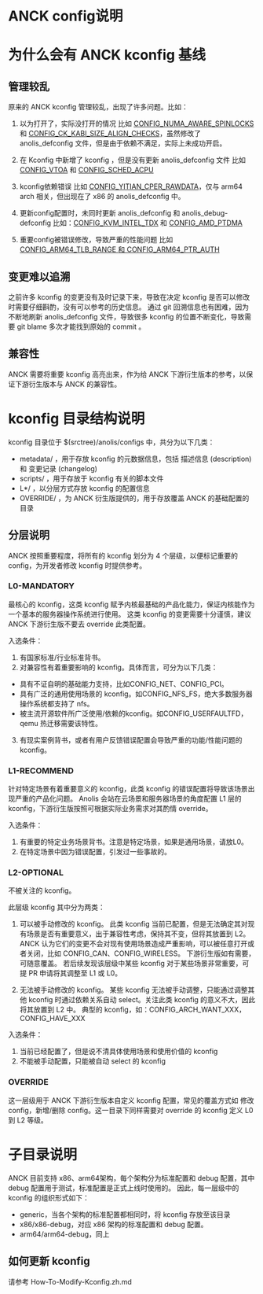 # ANCK config说明
# 为什么会有 ANCK kconfig 基线
## 管理较乱
原来的 ANCK kconfig 管理较乱，出现了许多问题。比如：

1. 以为打开了，实际没打开的情况
比如 [CONFIG_NUMA_AWARE_SPINLOCKS](https://gitee.com/anolis/cloud-kernel/pulls/535) 和 [CONFIG_CK_KABI_SIZE_ALIGN_CHECKS](https://gitee.com/anolis/cloud-kernel/pulls/1627)，虽然修改了 anolis_defconfig 文件，但是由于依赖不满足，实际上未成功开启。

2. 在 Kconfig 中新增了 kconfig ，但是没有更新 anolis_defconfig 文件
比如 [CONFIG_VTOA](https://gitee.com/anolis/cloud-kernel/pulls/1749) 和 [CONFIG_SCHED_ACPU](https://gitee.com/anolis/cloud-kernel/pulls/2260)

3. kconfig依赖错误
比如 [CONFIG_YITIAN_CPER_RAWDATA](https://gitee.com/anolis/cloud-kernel/pulls/2046)，仅与 arm64 arch 相关，但出现在了 x86 的 anolis_defconfig 中。

4. 更新config配置时，未同时更新 anolis_defconfig 和 anolis_debug-defconfig
比如：[CONFIG_KVM_INTEL_TDX](https://gitee.com/anolis/cloud-kernel/pulls/818) 和 [CONFIG_AMD_PTDMA](https://gitee.com/anolis/cloud-kernel/pulls/288)

5. 重要config被错误修改，导致严重的性能问题
比如 [CONFIG_ARM64_TLB_RANGE 和 CONFIG_ARM64_PTR_AUTH](https://gitee.com/anolis/cloud-kernel/pulls/1960)

## 变更难以追溯
之前许多 kconfig 的变更没有及时记录下来，导致在决定 kconfig 是否可以修改时需要仔细斟酌，没有可以参考的历史信息。
通过 git 回溯信息也有困难，因为不断地刷新 anolis_defconfig 文件，导致很多 kconfig 的位置不断变化，导致需要 git blame 多次才能找到原始的 commit 。

## 兼容性
ANCK 需要将重要 kconfig 高亮出来，作为给 ANCK 下游衍生版本的参考，以保证下游衍生版本与 ANCK 的兼容性。

# kconfig 目录结构说明

kconfig 目录位于 $(srctree)/anolis/configs 中，共分为以下几类：
- metadata/ ，用于存放 kconfig 的元数据信息，包括 描述信息 (description) 和 变更记录 (changelog)
- scripts/ ，用于存放于 kconfig 有关的脚本文件
- L*/ ，以分层方式存放 kconfig 的配置信息
- OVERRIDE/ ，为 ANCK 衍生版提供的，用于存放覆盖 ANCK 的基础配置的目录

## 分层说明
ANCK 按照重要程度，将所有的 kconfig 划分为 4 个层级，以便标记重要的 config，为开发者修改 kconfig 时提供参考。
### L0-MANDATORY
最核心的 kconfig，这类 kconfig 赋予内核最基础的产品化能力，保证内核能作为一个基本的服务器操作系统进行使用。
这类 kconfig 的变更需要十分谨慎，建议 ANCK 下游衍生版不要去 override 此类配置。

入选条件：
1. 有国家标准/行业标准背书。
2. 对兼容性有着重要影响的 kconfig。具体而言，可分为以下几类：
- 具有不证自明的基础能力支持，比如CONFIG_NET、CONFIG_PCI。
- 具有广泛的通用使用场景的 kconfig。如CONFIG_NFS_FS，绝大多数服务器操作系统都支持了 nfs。
- 被主流开源软件所广泛使用/依赖的kconfig。如CONFIG_USERFAULTFD，qemu 热迁移需要该特性。
3. 有现实案例背书，或者有用户反馈错误配置会导致严重的功能/性能问题的 kconfig。

### L1-RECOMMEND
针对特定场景有着重要意义的 kconfig，此类 kconfig 的错误配置将导致该场景出现严重的产品化问题。
Anolis 会站在云场景和服务器场景的角度配置 L1 层的 kconfig，下游衍生版按照可根据实际业务需求对其酌情 override。

入选条件：
1. 有重要的特定业务场景背书。注意是特定场景，如果是通用场景，请放L0。
2. 在特定场景中因为错误配置，引发过一些事故的。

### L2-OPTIONAL
不被关注的 kconfig。

此层级 kconfig 其中分为两类：
1. 可以被手动修改的 kconfig。
此类 kconfig 当前已配置，但是无法确定其对现有场景是否有重要意义，出于兼容性考虑，保持其不变，但将其放置到 L2。
ANCK 认为它们的变更不会对现有使用场景造成严重影响，可以被任意打开或者关闭，比如 CONFIG_CAN、CONFIG_WIRELESS。
下游衍生版如有需要，可随意覆盖。
若后续发现该层级中某些 kconfig 对于某些场景非常重要，可提 PR 申请将其调整至 L1 或 L0。

2. 无法被手动修改的 kconfig。
某些 kconfig 无法被手动调整，只能通过调整其他 kconfig 时通过依赖关系自动 select。关注此类 kconfig 的意义不大，因此将其放置到 L2 中。
典型的 kconfig，如：CONFIG_ARCH_WANT_XXX，CONFIG_HAVE_XXX

入选条件：
1. 当前已经配置了，但是说不清具体使用场景和使用价值的 kconfig
2. 不能被手动配置，只能被自动 select 的 kconfig

### OVERRIDE
这一层级用于 ANCK 下游衍生版本自定义 kconfig 配置，常见的覆盖方式如 修改 config，新增/删除 config。这一目录下同样需要对 override 的 kconfig 定义 L0 到 L2 等级。

# 子目录说明
ANCK 目前支持 x86、arm64架构，每个架构分为标准配置和 debug 配置，其中 debug 配置用于测试，标准配置是正式上线时使用的。
因此，每一层级中的 kconfig 的组织形式如下：
- generic，当各个架构的标准配置都相同时，将 kconfig 存放至该目录
- x86/x86-debug，对应 x86 架构的标准配置和 debug 配置。
- arm64/arm64-debug，同上

## 如何更新 kconfig
请参考 How-To-Modify-Kconfig.zh.md
